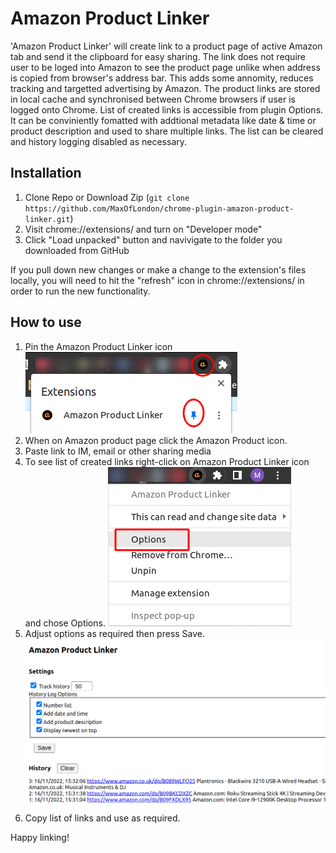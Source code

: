 # Amazon Product Linker

'Amazon Product Linker' will create link to a product page of active Amazon tab and send it the clipboard for easy sharing. The link does not require user to be loged into Amazon to see the product page unlike when address is copied from browser's address bar. This adds some annomity, reduces tracking and targetted advertising by Amazon. The product links are stored in local cache and synchronised between Chrome browsers if user is logged onto Chrome. List of created links is accessible from plugin Options. It can be conviniently fomatted with addtional metadata like date & time or product description and used to share multiple links. The list can be cleared and history logging disabled as necessary. 

## Installation
1. Clone Repo or Download Zip (```git clone https://github.com/MaxOfLondon/chrome-plugin-amazon-product-linker.git```)
2. Visit chrome://extensions/ and turn on "Developer mode"
3. Click "Load unpacked" button and navivigate to the folder you downloaded from GitHub

If you pull down new changes or make a change to the extension's files locally, you will need to hit the "refresh" icon in chrome://extensions/ in order to run the new functionality.

## How to use
1. Pin the Amazon Product Linker icon 
![](images/apl-pin.png)
2. When on Amazon product page click the Amazon Product icon.
3. Paste link to IM, email or other sharing media
4. To see list of created links right-click on Amazon Product Linker icon and chose Options.
![](images/apl-menu-options.png)
5. Adjust options as required then press Save.
![](images/apl-options.png)
6. Copy list of links and use as required.

Happy linking!